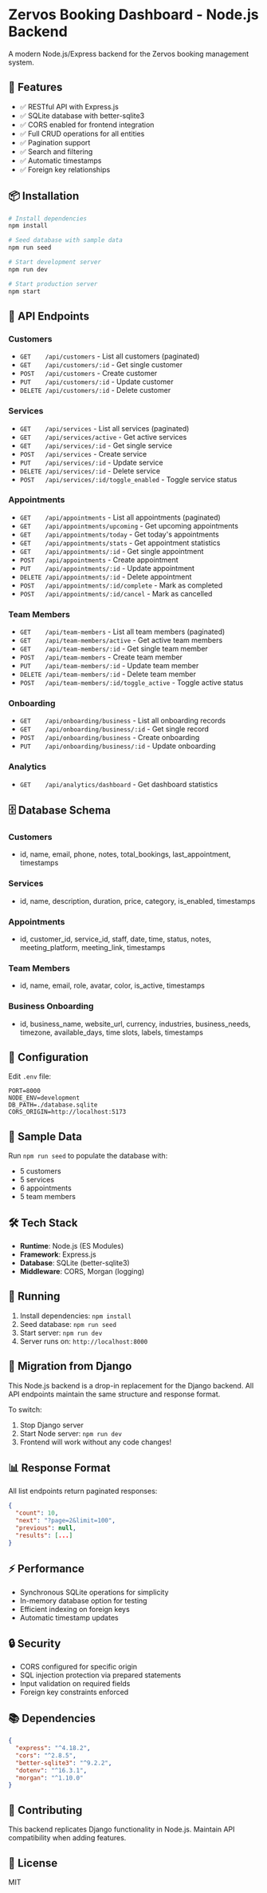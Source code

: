 # Zervos Booking Dashboard - Node.js Backend

A modern Node.js/Express backend for the Zervos booking management system.

## 🚀 Features

- ✅ RESTful API with Express.js
- ✅ SQLite database with better-sqlite3
- ✅ CORS enabled for frontend integration
- ✅ Full CRUD operations for all entities
- ✅ Pagination support
- ✅ Search and filtering
- ✅ Automatic timestamps
- ✅ Foreign key relationships

## 📦 Installation

```bash
# Install dependencies
npm install

# Seed database with sample data
npm run seed

# Start development server
npm run dev

# Start production server
npm start
```

## 🔌 API Endpoints

### Customers
- `GET    /api/customers` - List all customers (paginated)
- `GET    /api/customers/:id` - Get single customer
- `POST   /api/customers` - Create customer
- `PUT    /api/customers/:id` - Update customer
- `DELETE /api/customers/:id` - Delete customer

### Services
- `GET    /api/services` - List all services (paginated)
- `GET    /api/services/active` - Get active services
- `GET    /api/services/:id` - Get single service
- `POST   /api/services` - Create service
- `PUT    /api/services/:id` - Update service
- `DELETE /api/services/:id` - Delete service
- `POST   /api/services/:id/toggle_enabled` - Toggle service status

### Appointments
- `GET    /api/appointments` - List all appointments (paginated)
- `GET    /api/appointments/upcoming` - Get upcoming appointments
- `GET    /api/appointments/today` - Get today's appointments
- `GET    /api/appointments/stats` - Get appointment statistics
- `GET    /api/appointments/:id` - Get single appointment
- `POST   /api/appointments` - Create appointment
- `PUT    /api/appointments/:id` - Update appointment
- `DELETE /api/appointments/:id` - Delete appointment
- `POST   /api/appointments/:id/complete` - Mark as completed
- `POST   /api/appointments/:id/cancel` - Mark as cancelled

### Team Members
- `GET    /api/team-members` - List all team members (paginated)
- `GET    /api/team-members/active` - Get active team members
- `GET    /api/team-members/:id` - Get single team member
- `POST   /api/team-members` - Create team member
- `PUT    /api/team-members/:id` - Update team member
- `DELETE /api/team-members/:id` - Delete team member
- `POST   /api/team-members/:id/toggle_active` - Toggle active status

### Onboarding
- `GET    /api/onboarding/business` - List all onboarding records
- `GET    /api/onboarding/business/:id` - Get single record
- `POST   /api/onboarding/business` - Create onboarding
- `PUT    /api/onboarding/business/:id` - Update onboarding

### Analytics
- `GET    /api/analytics/dashboard` - Get dashboard statistics

## 🗄️ Database Schema

### Customers
- id, name, email, phone, notes, total_bookings, last_appointment, timestamps

### Services
- id, name, description, duration, price, category, is_enabled, timestamps

### Appointments
- id, customer_id, service_id, staff, date, time, status, notes, meeting_platform, meeting_link, timestamps

### Team Members
- id, name, email, role, avatar, color, is_active, timestamps

### Business Onboarding
- id, business_name, website_url, currency, industries, business_needs, timezone, available_days, time slots, labels, timestamps

## 🔧 Configuration

Edit `.env` file:

```env
PORT=8000
NODE_ENV=development
DB_PATH=./database.sqlite
CORS_ORIGIN=http://localhost:5173
```

## 📝 Sample Data

Run `npm run seed` to populate the database with:
- 5 customers
- 5 services
- 6 appointments
- 5 team members

## 🛠️ Tech Stack

- **Runtime**: Node.js (ES Modules)
- **Framework**: Express.js
- **Database**: SQLite (better-sqlite3)
- **Middleware**: CORS, Morgan (logging)

## 🚦 Running

1. Install dependencies: `npm install`
2. Seed database: `npm run seed`
3. Start server: `npm run dev`
4. Server runs on: `http://localhost:8000`

## 🔄 Migration from Django

This Node.js backend is a drop-in replacement for the Django backend. All API endpoints maintain the same structure and response format.

To switch:
1. Stop Django server
2. Start Node server: `npm run dev`
3. Frontend will work without any code changes!

## 📊 Response Format

All list endpoints return paginated responses:

```json
{
  "count": 10,
  "next": "?page=2&limit=100",
  "previous": null,
  "results": [...]
}
```

## ⚡ Performance

- Synchronous SQLite operations for simplicity
- In-memory database option for testing
- Efficient indexing on foreign keys
- Automatic timestamp updates

## 🔒 Security

- CORS configured for specific origin
- SQL injection protection via prepared statements
- Input validation on required fields
- Foreign key constraints enforced

## 📚 Dependencies

```json
{
  "express": "^4.18.2",
  "cors": "^2.8.5",
  "better-sqlite3": "^9.2.2",
  "dotenv": "^16.3.1",
  "morgan": "^1.10.0"
}
```

## 🤝 Contributing

This backend replicates Django functionality in Node.js. Maintain API compatibility when adding features.

## 📄 License

MIT

